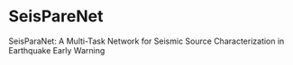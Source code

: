 # SeisPareNet
SeisParaNet: A Multi-Task Network for Seismic Source Characterization in Earthquake Early Warning
